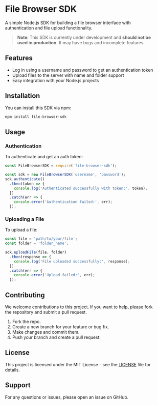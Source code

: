 # File Browser SDK

A simple Node.js SDK for building a file browser interface with authentication and file upload functionality.

> **Note**: This SDK is currently under development and **should not be used in production**. It may have bugs and incomplete features.

## Features

- Log in using a username and password to get an authentication token
- Upload files to the server with name and folder support
- Easy integration with your Node.js projects

## Installation

You can install this SDK via npm:

```bash
npm install file-browser-sdk
```

## Usage

### Authentication

To authenticate and get an auth token:

```javascript
const FileBrowserSDK = require('file-browser-sdk');

const sdk = new FileBrowserSDK('username', 'password');
sdk.authenticate()
  .then(token => {
    console.log('Authenticated successfully with token:', token);
  })
  .catch(err => {
    console.error('Authentication failed:', err);
  });
```

### Uploading a File

To upload a file:

```javascript
const file = 'path/to/your/file';
const folder = 'folder_name';

sdk.uploadFile(file, folder)
  .then(response => {
    console.log('File uploaded successfully:', response);
  })
  .catch(err => {
    console.error('Upload failed:', err);
  });
```

## Contributing

We welcome contributions to this project. If you want to help, please fork the repository and submit a pull request. 

1. Fork the repo.
2. Create a new branch for your feature or bug fix.
3. Make changes and commit them.
4. Push your branch and create a pull request.

## License

This project is licensed under the MIT License - see the [LICENSE](LICENSE) file for details.

## Support

For any questions or issues, please open an issue on GitHub.